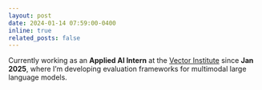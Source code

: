 ```yaml
---
layout: post
date: 2024-01-14 07:59:00-0400
inline: true
related_posts: false
---
```


<!-- Presenting a poster at the 2024 Toronto Robotics Conference! :sparkles: :smile: -->

Currently working as an **Applied AI Intern** at the [Vector Institute](https://vectorinstitute.ai/) since **Jan 2025**, where I’m developing evaluation frameworks for multimodal large language models.